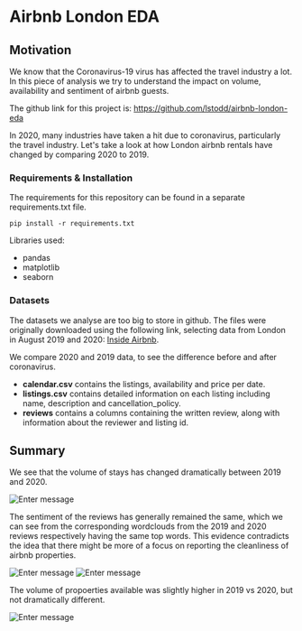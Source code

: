 # Airbnb London EDA

## Motivation
We know that the Coronavirus-19 virus has affected the travel industry a lot. In this 
piece of analysis we try to understand the impact on volume, availability and sentiment of 
airbnb guests. 

The github link for this project is: https://github.com/lstodd/airbnb-london-eda

In 2020, many industries have taken a hit due to coronavirus, particularly the travel industry. 
Let's take a look at how London airbnb rentals have changed by comparing 2020 to 2019.


### Requirements & Installation

The requirements for this repository can be found in a separate requirements.txt file. 

```pip install -r requirements.txt```

Libraries used:
* pandas
* matplotlib
* seaborn

### Datasets

The datasets we analyse are too big to store in github. The files were originally downloaded using the 
following link, selecting data from London in August 2019 and 2020: [Inside Airbnb](http://insideairbnb.com/get-the-data.html).

We compare 2020 and 2019 data, to see the difference before and after coronavirus. 

* **calendar.csv** contains the listings, availability and price per date.
* **listings.csv** contains detailed information on each listing including name, description and cancellation_policy.
* **reviews** contains a columns containing the written review, along with information about the reviewer and listing id.


## Summary

We see that the volume of stays has changed dramatically between 2019 and 2020. 

![Enter message](/images/before_after_reviews.PNG)

The sentiment of the reviews has generally remained the same, which we can see from the 
corresponding wordclouds from the 2019 and 2020 reviews respectively having the same top words. 
This evidence contradicts the idea that there might be more of a focus on reporting the 
cleanliness of airbnb properties. 

![Enter message](/images/2019_wordcloud.PNG) ![Enter message](/images/2020_wordcloud.PNG)
 
 The volume of propoerties available was slightly higher in 2019 vs 2020, but not 
 dramatically different.
 
![Enter message](/images/available_rentals.PNG)